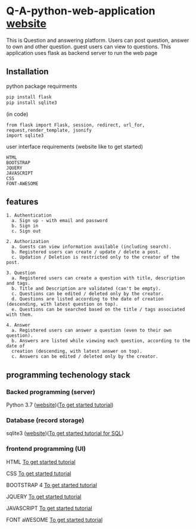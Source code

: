 # Q-A-python-web-application  [website](http://kaushiks.pythonanywhere.com/)
 This is Question and answering platform. Users can post question, answer to own and other question. guest users can view to questions. This application uses flask as backend server to run the web page

## Installation
 python package requirments
 ```python
 pip install flask
 pip install sqlite3
 ```
 (in code)
 ```
 from flask import Flask, session, redirect, url_for, request,render_template, jsonify
 import sqlite3 
 ```
 user interface requirements (website like to get started)
 ```
 HTML
 BOOTSTRAP
 JQUERY
 JAVASCRIPT
 CSS
 FONT-AWESOME
 ```

 
## features
```
1. Authentication
  a. Sign up - with email and password
  b. Sign in
  c. Sign out
```
```
2. Authorization
  a. Guests can view information available (including search).
  b. Registered users can create / update / delete a post.
  c. Updation / Deletion is restricted only to the creator of the post.
```
```
3. Question
  a. Registered users can create a question with title, description and tags.
  b. Title and Description are validated (can't be empty).
  c. Questions can be edited / deleted only by the creator.
  d. Questions are listed according to the date of creation (descending, with latest question on top).
  e. Questions can be searched based on the title / tags associated with them.
```
```
4. Answer
  a. Registered users can answer a question (even to their own question).
  b. Answers are listed while viewing each question, according to the date of
  creation (descending, with latest answer on top).
  c. Answers can be edited / deleted only by the creator.
```
## programming techenology stack

 ### Backed programming (server) 
   
   Python 3.7 ([website](https://www.python.org/))([To get started tutorial](https://www.w3schools.com/python/default.asp))

 ### Database (record storage)
   
   sqlite3 ([website](https://www.sqlite.org/index.html))([To get started tutorial for SQL](https://www.tutorialspoint.com/sqlite/sqlite_python.htm))

 ### frontend programming (UI)
   
   HTML [To get started tutorial](https://www.w3schools.com/html/)
   
   CSS [To get started tutorial](https://www.w3schools.com/css/default.asp)
   
   BOOTSTRAP 4 [To get started tutorial](https://www.w3schools.com/bootstrap4/default.asp)
   
   JQUERY [To get started tutorial](https://www.w3schools.com/jquery/default.asp)
   
   JAVASCRIPT [To get started tutorial](https://www.w3schools.com/js/default.asp)
   
   FONT aWESOME [To get started tutorial](https://www.w3schools.com/icons/fontawesome_icons_intro.asp)

   
   
